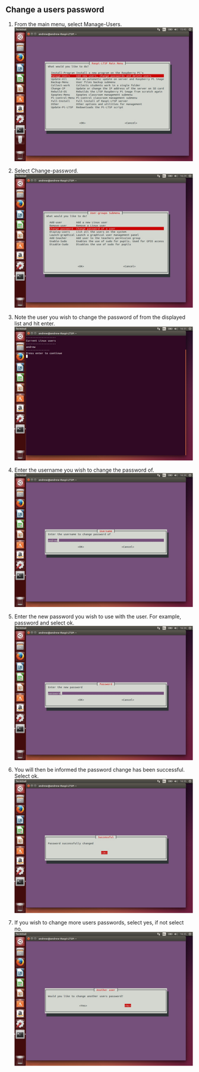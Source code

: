 Change a users password
----

1.  From the main menu, select Manage-Users.
    ![](../images/image41.jpeg)

2.  Select Change-password. ![](../images/image51.jpeg)

3.  Note the user you wish to change the password of from the displayed
    list and hit enter. ![](../images/image52.jpeg)

4.  Enter the username you wish to change the password of.
    ![](../images/image53.jpeg)

5.  Enter the new password you wish to use with the user. For example,
    password and select ok. ![](../images/image54.jpeg)

6.  You will then be informed the password change has been successful.
    Select ok. ![](../images/image55.jpeg)

7.  If you wish to change more users passwords, select yes, if not
    select no. ![](../images/image56.jpeg)
